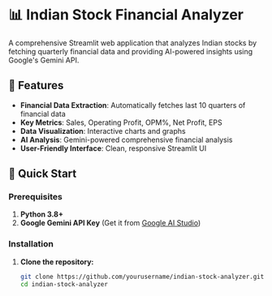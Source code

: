 # 📊 Indian Stock Financial Analyzer

A comprehensive Streamlit web application that analyzes Indian stocks by fetching quarterly financial data and providing AI-powered insights using Google's Gemini API.

## 🌟 Features

- **Financial Data Extraction**: Automatically fetches last 10 quarters of financial data
- **Key Metrics**: Sales, Operating Profit, OPM%, Net Profit, EPS
- **Data Visualization**: Interactive charts and graphs
- **AI Analysis**: Gemini-powered comprehensive financial analysis
- **User-Friendly Interface**: Clean, responsive Streamlit UI

## 🚀 Quick Start

### Prerequisites

1. **Python 3.8+**
2. **Google Gemini API Key** (Get it from [Google AI Studio](https://aistudio.google.com/))

### Installation

1. **Clone the repository:**
   ```bash
   git clone https://github.com/yourusername/indian-stock-analyzer.git
   cd indian-stock-analyzer
